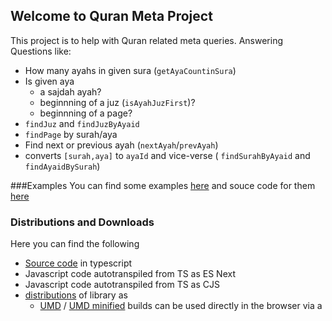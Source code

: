 ## Welcome to Quran Meta Project

This project is to help with Quran related meta queries. Answering Questions like:

* How many ayahs in given sura (`getAyaCountinSura`)
* Is given aya 
  * a sajdah ayah?
  * beginnning of a juz (`isAyahJuzFirst`)?
  * beginnning of a page? 
* `findJuz` and `findJuzByAyaid`
* `findPage` by surah/aya
* Find next or previous ayah (`nextAyah`/`prevAyah`)
* converts `[surah,aya]` to `ayaId` and vice-verse ( `findSurahByAyaid` and  `findAyaidBySurah`) 

###Examples
You can find some examples [here](https://quran-center.github.io/quran-meta/examples/) and souce code for them [here](https://github.com/quran-center/quran-meta/examples)

### Distributions and Downloads

Here you can find the following
* [Source code](https://github.com/quran-center/quran-meta/src) in typescript
* Javascript code autotranspiled from TS as ES Next
* Javascript code autotranspiled from TS as CJS
* [distributions](https://github.com/quran-center/quran-meta/dist/) of library as 
   *   [UMD](https://github.com/quran-center/quran-meta/dist/quran-meta.js) / [UMD minified](https://github.com/quran-center/quran-meta/dist/quran-meta.min.js) builds can be used directly in the browser via a <script>
   * [CommonJS](https://github.com/quran-center/quran-meta/dist/quran-meta.common.js)  for use with older bundlers like browserify or webpack
   * [ESM](https://github.com/quran-center/quran-meta/dist/quran-meta.esm.js)  for use with modern bundlers like webpack 2 or Rollup
   * [ESM Browser](https://github.com/quran-center/quran-meta/dist/quran-meta.esm.browser.js)/[ESM Browser minified](https://github.com/quran-center/quran-meta/dist/quran-meta.esm.browser.min/js)   for direct imports in modern browsers via <script type="module">
